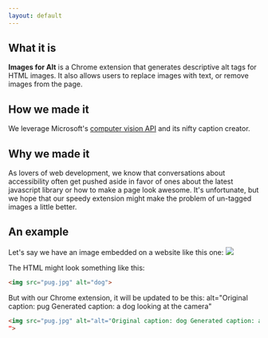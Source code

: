 ```yaml
---
layout: default
---
```

## [](#main)What it is

**Images for Alt** is a Chrome extension that generates descriptive alt tags for
HTML images. It also allows users to replace images with text, or remove images
from the page.

## [](#how)How we made it

We leverage Microsoft's [computer vision API](https://azure.microsoft.com/en-us/services/cognitive-services/) and its
nifty caption creator.

## [](#why)Why we made it

As lovers of web development, we know that conversations about accessibility
often get pushed aside in favor of ones about the latest javascript library
or how to make a page look awesome. It's unfortunate, but we hope that our
speedy extension might make the problem of un-tagged images a little better.

## [](#example)An example

Let's say we have an image embedded on a website like this one:
![](http://cdn3-www.dogtime.com/assets/uploads/2011/01/file_23124_pug-460x290.jpg)

The HTML might look something like this:

```html
<img src="pug.jpg" alt="dog">
```

But with our Chrome extension, it will be updated to be this:
alt="Original caption: pug Generated caption: a dog looking at the camera"
```html
<img src="pug.jpg" alt="alt="Original caption: dog Generated caption: a dog looking at the camera
">
```
